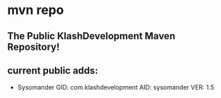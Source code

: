 # mvn repo
## The Public KlashDevelopment Maven Repository!
## current public adds:
- Sysomander
   GID: com.klashdevelopment
   AID: sysomander
   VER: 1.5

